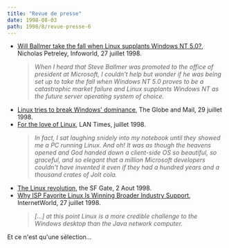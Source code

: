 ```yaml
---
title: "Revue de presse"
date: 1998-08-03
path: 1998/8/revue-presse-6
---
```


<UL>

<LI><A HREF="http://www.infoworld.com/cgi-bin/displayNew.pl?/petrel/980727np.htm">Will Ballmer take the fall when Linux supplants Windows NT 5.0?</A>,
Nicholas Petreley, Infoworld, 27 juillet 1998.
<BLOCKQUOTE>
<EM>When I heard that Steve Ballmer was promoted to the office of
president at Microsoft, I couldn't help but wonder if he was being set up
to take the fall when Windows NT 5.0 proves to be a catastrophic market
failure and Linux supplants Windows NT as the future server operating
system of choice.</EM>
</BLOCKQUOTE>

<LI><A HREF="http://www.theglobeandmail.com/docs/news/19980729/Managing/mglink.html">Linux tries to break Windows' dominance</A>, The Globe and Mail, 29
juillet 1998.
<LI><A HREF="http://www.lantimes.com/98/98jul/Linux.html">For the love of Linux</A>, LAN Times, juillet 1998.
<BLOCKQUOTE><EM>
In fact, I sat laughing snidely into my notebook until they showed me a
PC running Linux.  And oh! It was as though the heavens opened and God
handed down a client-side OS so beautiful, so graceful, and so elegant
that a million Microsoft developers couldn't have invented it even if
they had a hundred years and a thousand crates of Jolt cola.
</EM></BLOCKQUOTE>

<LI><A HREF="http://www.sfgate.com/cgi-bin/article.cgi?file=/examiner/archive/1998/08/02/BUSINESS13169.dtl">The Linux revolution</A>, the SF Gate, 2 Aout 1998.
<LI><A HREF="http://www.iw.com/print/current/news/19980727-analysis.html">Why ISP Favorite Linux Is Winning Broader Industry Support</A>,
InternetWorld, 27 juillet 1998.
<BLOCKQUOTE><EM>
[...] at this point Linux is a more credible challenge to the Windows desktop
than the Java network computer.
</EM></BLOCKQUOTE>
</UL>

<P>
Et ce n'est qu'une sélection...
</P>


